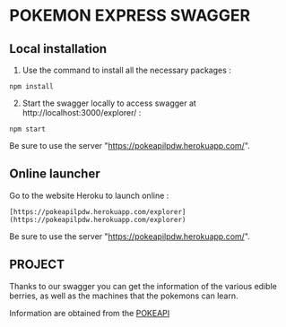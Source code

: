 # POKEMON EXPRESS SWAGGER

## Local installation

1. Use the command to install all the necessary packages : 
```
npm install
```

2. Start the swagger locally to access swagger at http://localhost:3000/explorer/ : 
```
npm start
```

Be sure to use the server "https://pokeapilpdw.herokuapp.com/".


## Online launcher

Go to the website Heroku to launch online :
```
[https://pokeapilpdw.herokuapp.com/explorer](https://pokeapilpdw.herokuapp.com/explorer)
```

Be sure to use the server "https://pokeapilpdw.herokuapp.com/".


## PROJECT

Thanks to our swagger you can get the information of the various edible berries, as well as the machines that the pokemons can learn.

Information are obtained from the [POKEAPI](https://pokeapi.co/)
